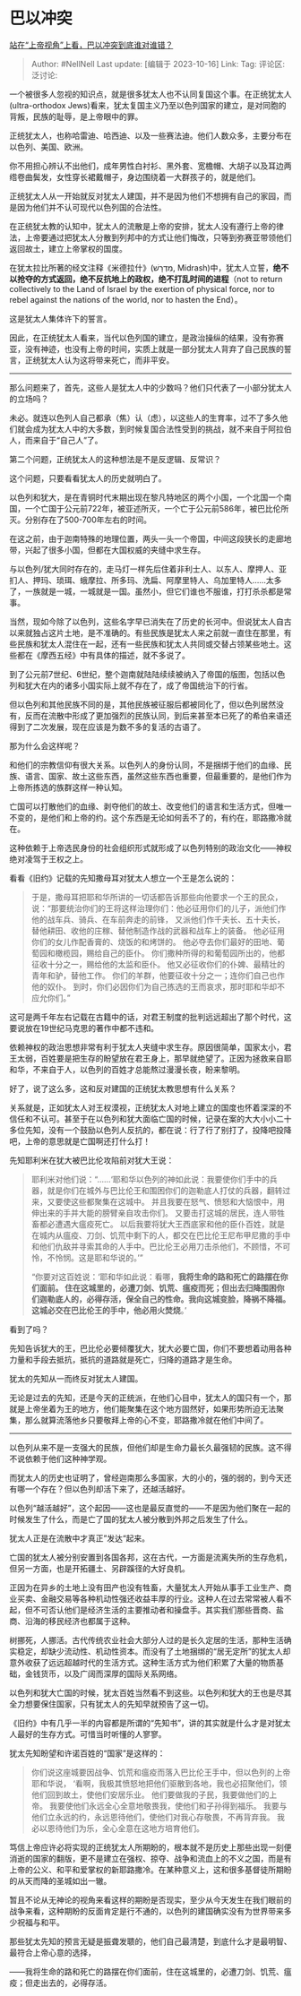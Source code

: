 # 巴以冲突
[站在“上帝视角”上看，巴以冲突到底谁对谁错？](https://www.zhihu.com/question/625238321/answer/3251439361)

> Author: #NellNell
> Last update: [编辑于 2023-10-16]
> Link:
> Tag:
> 评论区:
> 泛讨论:

一个被很多人忽视的知识点，就是很多犹太人也不认同复国这个事。在正统犹太人(ultra-orthodox Jews)看来，犹太复国主义乃至以色列国家的建立，是对同胞的背叛，民族的耻辱，是上帝眼中的罪。

正统犹太人，也称哈雷迪、哈西迪、以及一些赛法迪。他们人数众多，主要分布在以色列、美国、欧洲。

你不用担心辨认不出他们，成年男性白衬衫、黑外套、宽檐帽、大胡子以及耳边两绺卷曲鬓发，女性穿长裙戴帽子，身边围绕着一大群孩子的，就是他们。

正统犹太人从一开始就反对犹太人建国，并不是因为他们不想拥有自己的家园，而是因为他们并不认可现代以色列国的合法性。

在正统犹太教的认知中，犹太人的流散是上帝的安排，犹太人没有遵行上帝的律法，上帝要通过把犹太人分散到列邦中的方式让他们悔改，只等到弥赛亚带领他们返回故土，建立上帝掌权的国度。

在犹太拉比所著的经文注释《米德拉什》(מִדְרָשׁ‎, Midrash)中，犹太人立誓，**绝不以抢夺的方式返回，绝不反抗地上的政权，绝不打乱时间的进程**（not to return collectively to the Land of Israel by the exertion of physical force, nor to rebel against the nations of the world, nor to hasten the End）。

这是犹太人集体许下的誓言。

因此，在正统犹太人看来，当代以色列国的建立，是政治操纵的结果，没有弥赛亚，没有神迹，也没有上帝的时间，实质上就是一部分犹太人背弃了自己民族的誓言，正统犹太人认为这将带来死亡，而非平安。

--------------------

那么问题来了，首先，这些人是犹太人中的少数吗？他们只代表了一小部分犹太人的立场吗？

未必。就连以色列人自己都承（焦）认（虑），以这些人的生育率，过不了多久他们就会成为犹太人中的大多数，到时候复国合法性受到的挑战，就不来自于阿拉伯人，而来自于“自己人”了。

第二个问题，正统犹太人的这种想法是不是反逻辑、反常识？

这个问题，只要看看犹太人的历史就明白了。

以色列和犹大，是在青铜时代末期出现在黎凡特地区的两个小国，一个北国一个南国，一个亡国于公元前722年，被亚述所灭，一个亡于公元前586年，被巴比伦所灭。分别存在了500-700年左右的时间。

在这之前，由于迦南特殊的地理位置，两头一头一个帝国，中间这段狭长的走廊地带，兴起了很多小国，但都在大国权威的夹缝中求生存。

与以色列/犹大同时存在的，走马灯一样先后住着非利士人、以东人、摩押人、亚扪人、押玛、琐珥、蛾摩拉、所多玛、洗扁、阿摩里特人、乌加里特人……太多了，一族就是一城，一城就是一国。虽然小，但它们谁也不服谁，打打杀杀都是常事。

当然，现如今除了以色列，这些名字早已消失在了历史的长河中。但说犹太人自古以来就独占这片土地，是不准确的。有些民族是犹太人来之前就一直住在那里，有些民族和犹太人混住在一起，还有一些民族和犹太人共同或交替占领某些地土。这些都在《摩西五经》中有具体的描述，就不多说了。

到了公元前7世纪、6世纪，整个迦南就陆陆续续被纳入了帝国的版图，包括以色列和犹大在内的诸多小国实际上就不存在了，成了帝国统治下的行省。

但以色列和其他民族不同的是，其他民族被征服后都被同化了，但以色列居然没有，反而在流散中形成了更加强烈的民族认同，到后来甚至本已死了的希伯来语还得到了二次发展，现在应该是为数不多的复活的古语了。

那为什么会这样呢？

和他们的宗教信仰有很大关系。以色列人的身份认同，不是捆绑于他们的血缘、民族、语言、国家、故土这些东西，虽然这些东西也重要，但最重要的，是他们作为上帝所拣选的族群这样一种认知。

亡国可以打散他们的血缘、剥夺他们的故土、改变他们的语言和生活方式，但唯一不变的，是他们和上帝的约。这个东西是无论如何丢不了的，有约在，耶路撒冷就在。

这种依赖于上帝选民身份的社会组织形式就形成了以色列特别的政治文化——神权绝对凌驾于王权之上。

看看《旧约》记载的先知撒母耳对犹太人想立一个王是怎么说的：

> 于是，撒母耳把耶和华所讲的一切话都告诉那些向他要求一个王的民众， 说：“那要统治你们的王将这样治理你们：他必征用你们的儿子，派他们作他的战车兵、骑兵、在车前奔走的前锋， 又派他们作千夫长、五十夫长，替他耕田、收他的庄稼、替他制造作战的武器和战车上的装备。 他必征用你们的女儿作配香膏的、烧饭的和烤饼的。 他必夺去你们最好的田地、葡萄园和橄榄园，赐给自己的臣仆。 你们撒种所得的和葡萄园所出的，他都征收十分之一，赐给他的太监和臣仆。 他又必征收你们的仆婢、最精壮的青年和驴，替他工作。 你们的羊群，他要征收十分之一；连你们自己也作他的奴仆。 到时，你们必因你们为自己拣选的王而哀求，那时耶和华却不应允你们。”

这可是两千年左右记载在古籍中的话，对君王制度的批判远远超出了那个时代，这要说放在19世纪马克思的著作中都不违和。

依赖神权的政治思想非常有利于犹太人夹缝中求生存。原因很简单，国家太小，君王太弱，百姓要是把生存的盼望放在君王身上，那早就绝望了。正因为拯救来自耶和华，不来自于人，以色列的百姓才总能熬过漫漫长夜，盼来黎明。

好了，说了这么多，这和反对建国的正统犹太教思想有什么关系？

关系就是，正如犹太人对王权漠视，正统犹太人对地上建立的国度也怀着深深的不信任和不认可。甚至于在以色列和犹大面临亡国的时候，记录在案的大大小小二十多位先知，没有一个鼓励以色列人反抗的，都在说：行了行了别打了，投降吧投降吧，上帝的意思就是亡国啊还打什么打！

先知耶利米在犹大被巴比伦攻陷前对犹大王说：

> 耶利米对他们说：“……‘耶和华以色列的神如此说：我要使你们手中的兵器，就是你们在城外与巴比伦王和围困你们的迦勒底人打仗的兵器，翻转过来，又要使这些都聚集在这城中。 并且我要在怒气、愤怒和大恼恨中，用伸出来的手并大能的膀臂亲自攻击你们。 又要击打这城的居民，连人带牲畜都必遭遇大瘟疫死亡。 以后我要将犹大王西底家和他的臣仆百姓，就是在城内从瘟疫、刀剑、饥荒中剩下的人，都交在巴比伦王尼布甲尼撒的手中和他们仇敌并寻索其命的人手中。巴比伦王必用刀击杀他们，不顾惜，不可怜，不怜悯。这是耶和华说的。’”
>
> “你要对这百姓说：‘耶和华如此说：看哪，**我将生命的路和死亡的路摆在你们面前。 住在这城里的，必遭刀剑、饥荒、瘟疫而死；但出去归降围困你们迦勒底人的，必得存活，保全自己的性命。我向这城变脸，降祸不降福。这城必交在巴比伦王的手中，他必用火焚烧**。’

看到了吗？

先知告诉犹大的王，巴比伦必要倾覆犹大，犹大必要亡国，你们不要想着动用各种力量和手段去抵抗，抵抗的道路就是死亡，归降的道路才是生命。

犹太的先知从一而终反对犹太人建国。

无论是过去的先知，还是今天的正统派，在他们心目中，犹太人的国只有一个，那就是上帝坐着为王的地方，他们能聚集在这个地方固然好，如果形势所迫无法聚集，那么就算流落他乡只要敬拜上帝的心不变，耶路撒冷就在他们中间了。

--------------------

以色列从来不是一支强大的民族，但他们却是生命力最长久最强韧的民族。这不得不说依赖于他们这种神学观。

而犹太人的历史也证明了，曾经迦南那么多国家，大的小的，强的弱的，到今天还有哪一个存在？但以色列却活下来了，还越活越好。

以色列“越活越好”，这个起因——这也是最反直觉的——不是因为他们聚在一起的时候发生了什么，而是亡了国的犹太人被分散到外邦之后发生了什么。

犹太人正是在流散中才真正”发达“起来。

亡国的犹太人被分别安置到各国各邦，这在古代，一方面是流离失所的生存危机，但另一方面，也是开拓疆土、另辟蹊径的大好良机。

正因为在异乡的土地上没有田产也没有牲畜，大量犹太人开始从事手工业生产、商业买卖、金融交易等各种机动性强还收益丰厚的行业。这种人在过去常常被人看不起，但不可否认他们是经济生活的主要推动者和操盘手。其实我们那些晋商、盐商、沿海的移民经济也都属于这种。

树挪死，人挪活。古代传统农业社会大部分人过的是长久定居的生活，那种生活确实稳定，却缺少流动性、机动性资本。而没有了土地捆绑的“居无定所”的犹太人却意外收获了远远超越时代的生活方式。这种生活方式为他们积累了大量的物质基础，金钱货币，以及广阔而深厚的国际关系网络。

以色列和犹大亡国的时候，犹太百姓当然看不到这些。以色列和犹大的王也是尽其全力想要保住国家，只有犹太人的先知早就预告了这一切。

《旧约》中有几乎一半的内容都是所谓的“先知书”，讲的其实就是什么才是对犹太人最好的生存方式。可惜当时听懂的人寥寥。

犹太先知盼望和许诺百姓的“国家”是这样的：

> 你们说这座城要因战争、饥荒和瘟疫而落入巴比伦王手中，但以色列的上帝耶和华说， ‘看啊，我极其愤怒地把他们驱散到各地，我也必招聚他们，领他们回到故土，使他们安居乐业。 他们要做我的子民，我要做他们的上帝。 我要使他们永远全心全意地敬畏我，使他们和子孙得到福乐。 我要与他们立永远的约，永远恩待他们，使他们对我心存敬畏，不再背弃我。 我必以恩待他们为乐，全心全意在这地方培育他们。

笃信上帝应许必将实现的正统犹太人所期盼的，根本就不是历史上那些出现一刻便消逝的国家的翻版，更不是建立在强权、掠夺、战争和流血上的不义之国，而是有上帝的公义、和平和爱掌权的新耶路撒冷。在某种意义上，这和很多基督徒所期盼的从天而降的圣城如出一辙。

暂且不论从无神论的视角来看这样的期盼是否现实，至少从今天发生在我们眼前的战争来看，这种期盼的反面肯定是行不通的，以色列的建国确实没有为世界带来多少祝福与和平。

那些犹太先知的预言无疑是振聋发聩的，他们自己最清楚，到底什么才是最明智、最符合上帝心意的选择，

——我将生命的路和死亡的路摆在你们面前，住在这城里的，必遭刀剑、饥荒、瘟疫；但走出去的，必得存活。